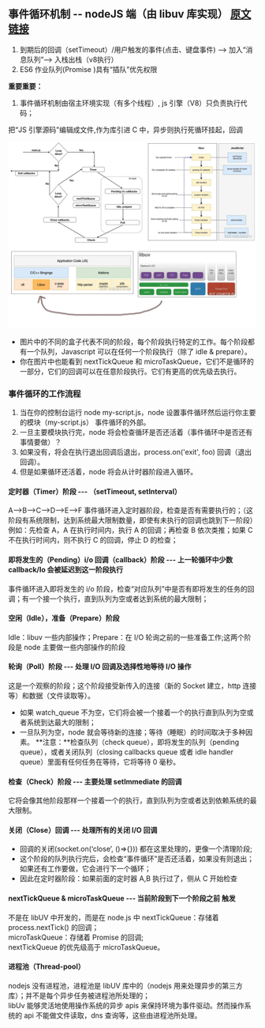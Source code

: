 ## 事件循环机制 -- nodeJS 端（由 libuv 库实现） [原文链接](https://zhuanlan.zhihu.com/p/35918797)

1. 到期后的回调（setTimeout）/用户触发的事件(点击、键盘事件) --> 加入“消息队列”--> 入栈出栈（v8执行）
2. ES6 作业队列(Promise )具有“插队”优先权限

**重要重要：**

1.  事件循环机制由宿主环境实现（有多个线程）, js 引擎（V8）只负责执行代码；

把“JS 引擎源码"编辑成文件,作为库引进 C 中，异步则执行死循环挂起，回调

![node事件循环](./img/nodeEventLoop.jpg)

- 图片中的不同的盒子代表不同的阶段，每个阶段执行特定的工作。每个阶段都有一个队列，Javascript 可以在任何一个阶段执行（除了 idle & prepare）。
- 你在图片中也能看到 nextTickQueue 和 microTaskQueue，它们不是循环的一部分，它们的回调可以在任意阶段执行。它们有更高的优先级去执行。

### 事件循环的工作流程

1. 当在你的控制台运行 node my-script.js，node 设置事件循环然后运行你主要的模块（my-script.js） 事件循环的外部。
2. 一旦主要模块执行完，node 将会检查循环是否还活着（事件循环中是否还有事情要做）？
3. 如果没有，将会在执行退出回调后退出，process.on('exit', foo) 回调（退出回调）。
4. 但是如果循环还活着，node 将会从计时器阶段进入循环。

#### 定时器（Timer）阶段 --- （setTimeout, setInterval）

A-->B-->C-->D-->E-->F
事件循环进入定时器阶段，检查是否有需要执行的；（这阶段有系统限制，达到系统最大限制数量，即使有未执行的回调也跳到下一阶段）  
例如：先检查 A，A 在执行时间内，执行 A 的回调；再检查 B 依次类推；如果 C 不在执行时间内，则不执行 C 的回调，停止 D 的检查；

#### 即将发生的（Pending）i/o 回调（callback）阶段 --- 上一轮循环中少数 callback/Io 会被延迟到这一阶段执行

事件循环进入即将发生的 i/o 阶段，检查“对应队列”中是否有即将发生的任务的回调；有一个接一个执行，直到队列为空或者达到系统的最大限制；

#### 空闲（Idle），准备（Prepare）阶段

Idle：libuv 一些内部操作；Prepare：在 I/O 轮询之前的一些准备工作;这两个阶段是 node 主要做一些内部操作的阶段

#### 轮询（Poll）阶段 --- 处理 I/O 回调及选择性地等待 I/O 操作

这是一个观察的阶段；这个阶段接受新传入的连接（新的 Socket 建立，http 连接等）和数据（文件读取等）。

- 如果 watch_queue 不为空，它们将会被一个接着一个的执行直到队列为空或者系统到达最大的限制；
- 一旦队列为空，node 就会等待新的连接；等待（睡眠）的时间取决于多种因素。
  **注意：**检查队列（check queue），即将发生的队列（pending queue），或者关闭队列（closing callbacks queue 或者 idle handler queue）里面有任何任务在等待，它将等待 0 毫秒。

#### 检查（Check）阶段 --- 主要处理 setlmmediate 的回调

它将会像其他阶段那样一个接着一个的执行，直到队列为空或者达到依赖系统的最大限制。

#### 关闭（Close）回调 --- 处理所有的关闭 I/O 回调

- 回调的关闭(socket.on(‘close’, ()=>{})) 都在这里处理的，更像一个清理阶段;
- 这个阶段的队列执行完后，会检查“事件循环”是否还活着，如果没有则退出；如果还有工作要做，它会进行下一个循环；
- 因此在定时器阶段：如果前面的定时器 A,B 执行过了，侧从 C 开始检查

#### nextTickQueue & microTaskQueue --- 当前阶段到下一个阶段之前 触发

不是在 libUV 中开发的，而是在 node.js 中
nextTickQueue：存储着 process.nextTick() 的回调；  
microTaskQueue：存储着 Promise 的回调;  
nextTickQueue 的优先级高于 microTaskQueue。

#### 进程池（Thread-pool）

nodejs 没有进程池，进程池是 libUV 库中的（nodejs 用来处理异步的第三方库）；并不是每个异步任务被进程池所处理的；  
libUv 能够灵活地使用操作系统的异步 apis 来保持环境为事件驱动。然而操作系统的 api 不能做文件读取，dns 查询等，这些由进程池所处理。
